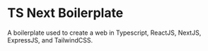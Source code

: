 # TS Next Boilerplate

A boilerplate used to create a web in Typescript, ReactJS, NextJS, ExpressJS, and TailwindCSS.
